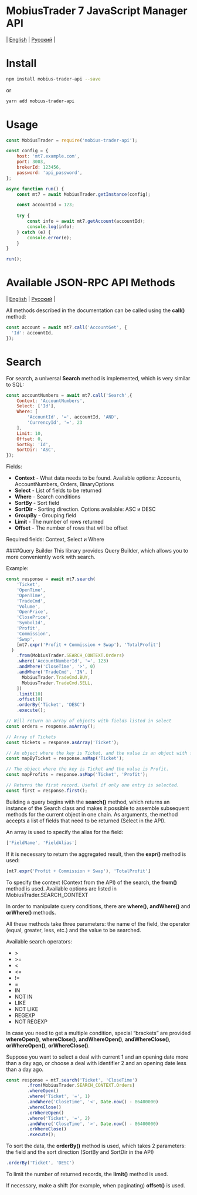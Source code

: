 # MobiusTrader 7 JavaScript Manager API 

| [English](README.md) | [Русский](README.ru.md) |

# Install

```bash
npm install mobius-trader-api --save
```
or
```bash
yarn add mobius-trader-api
```

# Usage
```javascript
const MobiusTrader = require('mobius-trader-api');

const config = {
    host: 'mt7.example.com',
    port: 3003,
    brokerId: 123456,
    password: 'api_password',
};

async function run() {
    const mt7 = await MobiusTrader.getInstance(config);

    const accountId = 123;
    
    try {
        const info = await mt7.getAccount(accountId);
        console.log(info);
    } catch (e) {
        console.error(e);
    }
}

run();
```

# Available JSON-RPC API Methods
| [English](https://docs.google.com/document/d/1rq2K18d455C0p8a9xXwv-KZowiVARTFTmS7R9avm1m8/edit) | [Русский](https://docs.google.com/document/d/17I06cT9A_PX_89URFOUXlu3oBYdm3sYHMvRtEx6gAOA/edit) |

All methods described in the documentation can be called using the **call()** method:
```javascript
const account = await mt7.call('AccountGet', {
  'Id': accountId,
});
```

# Search
For search, a universal **Search** method is implemented, which is very similar to SQL:
```javascript
const accountNumbers = await mt7.call('Search',{
    Context: 'AccountNumbers', 
    Select: ['Id'], 
    Where: [
        'AccountId', '=', accountId, 'AND', 
        'CurrencyId', '=', 23
    ], 
    Limit: 10,
    Offset: 0,
    SortBy: 'Id',
    SortDir: 'ASC',
});
```
Fields:
 - **Context** - What data needs to be found. Available options: Accounts, AccountNumbers, Orders, BinaryOptions
 - **Select** - List of fields to be returned
 - **Where** - Search conditions
 - **SortBy** - Sort field
 - **SortDir** - Sorting direction. Options available: ASC и DESC
 - **GroupBy** - Grouping field
 - **Limit** - The number of rows returned
 - **Offset** - The number of rows that will be offset
 
Required fields: Context, Select и Where

####Query Builder
This library provides Query Builder, which allows you to more conveniently work with search.

Example:
```javascript
const response = await mt7.search(
    'Ticket',
    'OpenTime',
    'OpenTime',
    'TradeCmd',
    'Volume',
    'OpenPrice',
    'ClosePrice',
    'SymbolId',
    'Profit',
    'Commission',
    'Swap',
    [mt7.expr('Profit + Commission + Swap'), 'TotalProfit']
  )
    .from(MobiusTrader.SEARCH_CONTEXT.Orders)
    .where('AccountNumberId', '=', 123)
    .andWhere('CloseTime', '>', 0)
    .andWhere('TradeCmd', 'IN', [
      MobiusTrader.TradeCmd.BUY,
      MobiusTrader.TradeCmd.SELL,
    ])
    .limit(10)
    .offset(0)
    .orderBy('Ticket', 'DESC')
    .execute();

// Will return an array of objects with fields listed in select
const orders = response.asArray();

// Array of Tickets
const tickets = response.asArray('Ticket');

// An object where the key is Ticket, and the value is an object with fields.
const mapByTicket = response.asMap('Ticket');

// The object where the key is Ticket and the value is Profit.
const mapProfits = response.asMap('Ticket', 'Profit');

// Returns the first record. Useful if only one entry is selected.
const first = response.first();
```

Building a query begins with the **search()** method, which returns an instance of the Search class and makes it possible to assemble subsequent methods for the current object in one chain.
As arguments, the method accepts a list of fields that need to be returned (Select in the API).

An array is used to specify the alias for the field:
```javascript
['FieldName', 'FieldAlias']
```

If it is necessary to return the aggregated result, then the **expr()** method is used:
```javascript
[mt7.expr('Profit + Commission + Swap'), 'TotalProfit']
```

To specify the context (Context from the API) of the search, the **from()** method is used. Available options are listed in MobiusTrader.SEARCH_CONTEXT

In order to manipulate query conditions, there are **where()**, **andWhere()** and **orWhere()** methods.

All these methods take three parameters: the name of the field, the operator (equal, greater, less, etc.) and the value to be searched.

Available search operators:  
 - \>
 - \>= 
 - < 
 - <= 
 - != 
 - = 
 - IN 
 - NOT IN
 - LIKE
 - NOT LIKE
 - REGEXP
 - NOT REGEXP
 
 
In case you need to get a multiple condition, special “brackets” are provided **whereOpen()**, **whereClose()**, **andWhereOpen()**, **andWhereClose()**, **orWhereOpen()**, **orWhereClose()**.

Suppose you want to select a deal with current 1 and an opening date more than a day ago, or choose a deal with identifier 2 and an opening date less than a day ago.

```javascript
const response = mt7.search('Ticket', 'CloseTime')
        .from(MobiusTrader.SEARCH_CONTEXT.Orders)
        .whereOpen()
        .where('Ticket', '=', 1)
        .andWhere('CloseTime', '<', Date.now() - 86400000)
        .whereClose()
        .orWhereOpen()
        .where('Ticket', '=', 2)
        .andWhere('CloseTime', '>', Date.now() - 86400000)
        .orWhereClose()
        .execute();
```

To sort the data, the **orderBy()** method is used, which takes 2 parameters: the field and the sort direction (SortBy and SortDir in the API)
```javascript
.orderBy('Ticket', 'DESC')
```
To limit the number of returned records, the **limit()** method is used.

If necessary, make a shift (for example, when paginating) **offset()** is used.
